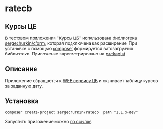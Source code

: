 # ratecb

## Курсы ЦБ

В тестовом приложении "Курсы ЦБ" использована библиотека
[sergechurkin/cform](https://github.com/sergechurkin/cform),
которая подключена как расширение. При установке с помощью
[composer](http://getcomposer.org/download/)
формируется ватозагрузчик библиотеки. Приложение зарегистрировано на
[packagist](https://packagist.org/packages/sergechurkin/ratecb).

## Описание

Приложение обращается к [WEB сервису ЦБ](http://www.cbr.ru/scripts/Root.asp?PrtId=DWS)
и скачивает таблицу курсов за заданную дату.

## Установка

```
composer create-project sergechurkin/ratecb  path "1.1.x-dev"
```

Запустить приложение можно [по ссылке](http://sergechurkin.vacau.com/).
